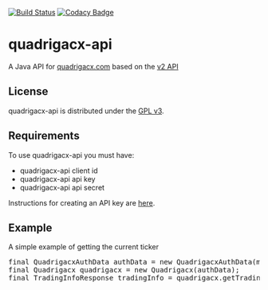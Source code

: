 [![Build Status](https://travis-ci.org/teverett/quadrigacx-api.png?branch=master)](https://travis-ci.org/teverett/quadrigacx-api)
[![Codacy Badge](https://api.codacy.com/project/badge/Grade/6a0e9f8f626847319964d1a102382b12)](https://www.codacy.com/app/teverett/quadrigacx-api?utm_source=github.com&amp;utm_medium=referral&amp;utm_content=teverett/quadrigacx-api&amp;utm_campaign=Badge_Grade)

# quadrigacx-api
A Java API for [quadrigacx.com](https://www.quadrigacx.com/) based on the [v2 API](https://www.quadrigacx.com/api_info)

## License

quadrigacx-api is distributed under the [GPL v3](https://www.gnu.org/licenses/gpl-3.0.en.html).

## Requirements

To use quadrigacx-api you must have:

* quadrigacx-api client id
* quadrigacx-api api key
* quadrigacx-api api secret

Instructions for creating an API key are [here](https://www.quadrigacx.com/api_info).

## Example

A simple example of getting the current ticker

<pre>
final QuadrigacxAuthData authData = new QuadrigacxAuthData(myKey, mySecret, myClientID);
final Quadrigacx quadrigacx = new Quadrigacx(authData);
final TradingInfoResponse tradingInfo = quadrigacx.getTradingInfo(Quadrigacx.Book.btc_cad);
</pre>




